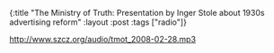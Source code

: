 {:title "The Ministry of Truth: Presentation by Inger Stole about 1930s advertising reform"
:layout :post
:tags  ["radio"]}

<http://www.szcz.org/audio/tmot_2008-02-28.mp3>

